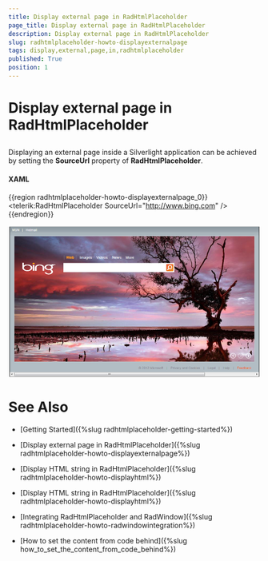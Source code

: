 ```yaml
---
title: Display external page in RadHtmlPlaceholder
page_title: Display external page in RadHtmlPlaceholder
description: Display external page in RadHtmlPlaceholder
slug: radhtmlplaceholder-howto-displayexternalpage
tags: display,external,page,in,radhtmlplaceholder
published: True
position: 1
---
```


# Display external page in RadHtmlPlaceholder



## 

Displaying an external page inside a Silverlight application can be achieved by setting the __SourceUrl__ property of __RadHtmlPlaceholder__.
		

#### __XAML__

{{region radhtmlplaceholder-howto-displayexternalpage_0}}
	<UserControl x:Class="RadHtmlPlaceholderDemo.Page" 
	             xmlns="http://schemas.microsoft.com/winfx/2006/xaml/presentation"
	             xmlns:x="http://schemas.microsoft.com/winfx/2006/xaml"
	             xmlns:telerik="http://schemas.telerik.com/2008/xaml/presentation"
	             Width="700"
	             Height="480">
	    <Grid x:Name="LayoutRoot" Background="White">
	        <Border BorderBrush="Black" BorderThickness="1">
	            <telerik:RadHtmlPlaceholder SourceUrl="http://www.bing.com" />
	        </Border>
	    </Grid>
	</UserControl>
{{endregion}}





![htmlplaceholder-getting-started](images/htmlplaceholder-getting-started.png)

# See Also

 * [Getting Started]({%slug radhtmlplaceholder-getting-started%})

 * [Display external page in RadHtmlPlaceholder]({%slug radhtmlplaceholder-howto-displayexternalpage%})

 * [Display HTML string in RadHtmlPlaceholder]({%slug radhtmlplaceholder-howto-displayhtml%})

 * [Display HTML string in RadHtmlPlaceholder]({%slug radhtmlplaceholder-howto-displayhtml%})

 * [Integrating RadHtmlPlaceholder and RadWindow]({%slug radhtmlplaceholder-howto-radwindowintegration%})

 * [How to set the content from code behind]({%slug how_to_set_the_content_from_code_behind%})
